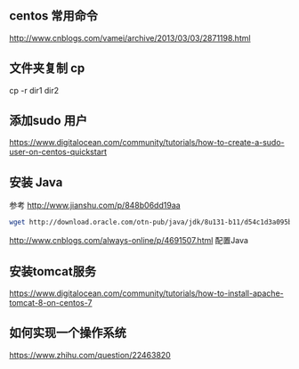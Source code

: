 
## centos 常用命令

http://www.cnblogs.com/vamei/archive/2013/03/03/2871198.html

## 文件夹复制 cp
cp -r dir1 dir2

## 添加sudo 用户

https://www.digitalocean.com/community/tutorials/how-to-create-a-sudo-user-on-centos-quickstart

## 安装 Java
参考 http://www.jianshu.com/p/848b06dd19aa

```sh
wget http://download.oracle.com/otn-pub/java/jdk/8u131-b11/d54c1d3a095b4ff2b6607d096fa80163/jdk-8u131-linux-x64.rpm?AuthParam=1497444126_88bb9a2961f93df028f76d2925ab61f5
```

http://www.cnblogs.com/always-online/p/4691507.html 配置Java

## 安装tomcat服务

https://www.digitalocean.com/community/tutorials/how-to-install-apache-tomcat-8-on-centos-7

## 如何实现一个操作系统
https://www.zhihu.com/question/22463820

